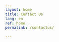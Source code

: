 ```yaml
---
layout: home
title: Contact Us
lang: en
ref: home
permalink: /contactus/

---
```


<script src="https://portal.hipporello.net/default/embed.js?formId=2a651a7f378d488495d90c99901a03d3"></script>

<script src="https://portal.hipporello.net/default/embed.js?formId=675b3f9ced2e4a609edbd9e9b14cb639"></script>



